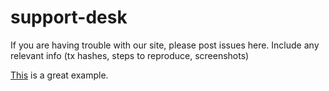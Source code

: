 # support-desk
If you are having trouble with our site, please post issues here.  Include any relevant info (tx hashes, steps to reproduce, screenshots)

[This](https://github.com/cctp-money/support-desk/issues/1#issue-2018012031) is a great example.
